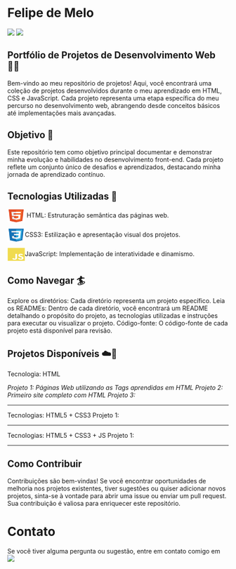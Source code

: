 
# Felipe de Melo

<a href="https://www.linkedin.com/in/felipedemeloab/" target="_blank"><img src="https://img.shields.io/badge/-LinkedIn-%230077B5?style=for-the-badge&logo=linkedin&logoColor=white" target="_blank"></a> 
  <a href="https://www.instagram.com/felipemelomylife/" target="_blank"><img src="https://img.shields.io/badge/-Instagram-%23E4405F?style=for-the-badge&logo=instagram&logoColor=white" target="_blank"></a>


## Portfólio de Projetos de Desenvolvimento Web 🧑‍💻

Bem-vindo ao meu repositório de projetos! Aqui, você encontrará uma coleção de projetos desenvolvidos durante o meu aprendizado em HTML, CSS e JavaScript. Cada projeto representa uma etapa específica do meu percurso no desenvolvimento web, abrangendo desde conceitos básicos até implementações mais avançadas.

## Objetivo 🎯

Este repositório tem como objetivo principal documentar e demonstrar minha evolução e habilidades no desenvolvimento front-end. Cada projeto reflete um conjunto único de desafios e aprendizados, destacando minha jornada de aprendizado contínuo.

## Tecnologias Utilizadas 🤖
<img align="center" alt="Rafa-HTML" height="30" width="40" src="https://raw.githubusercontent.com/devicons/devicon/master/icons/html5/html5-original.svg"> HTML: Estruturação semântica das páginas web.

<img align="center" alt="Rafa-CSS" height="30" width="40" src="https://raw.githubusercontent.com/devicons/devicon/master/icons/css3/css3-original.svg">CSS3: Estilização e apresentação visual dos projetos.

<img align="center" alt="Rafa-Js" height="30" width="40" src="https://raw.githubusercontent.com/devicons/devicon/master/icons/javascript/javascript-plain.svg">JavaScript: Implementação de interatividade e dinamismo.

## Como Navegar 🏄
Explore os diretórios: Cada diretório representa um projeto específico.
Leia os READMEs: Dentro de cada diretório, você encontrará um README detalhando o propósito do projeto, as tecnologias utilizadas e instruções para executar ou visualizar o projeto.
Código-fonte: O código-fonte de cada projeto está disponível para revisão.


## Projetos Disponíveis ☁️🚀

Tecnologia: HTML

*Projeto 1: Páginas Web utilizando as Tags aprendidas em HTML*
*Projeto 2: Primeiro site completo com HTML*
*Projeto 3:*

---

Tecnologias: HTML5 + CSS3
Projeto 1:

---

Tecnologias: HTML5 + CSS3 + JS
Projeto 1:

---

## Como Contribuir

Contribuições são bem-vindas! Se você encontrar oportunidades de melhoria nos projetos existentes, tiver sugestões ou quiser adicionar novos projetos, sinta-se à vontade para abrir uma issue ou enviar um pull request. Sua contribuição é valiosa para enriquecer este repositório.

# Contato

Se você tiver alguma pergunta ou sugestão, entre em contato comigo em  <a href="mailto:felipedemeloab@gmail.com"><img src="https://img.shields.io/badge/Gmail-D14836?style=for-the-badge&logo=gmail&logoColor=white"></a>
